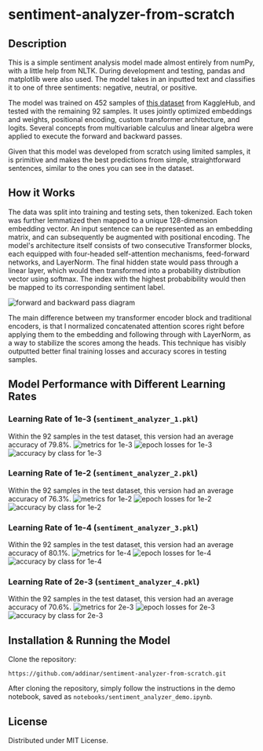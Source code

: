 # sentiment-analyzer-from-scratch

## Description
This is a simple sentiment analysis model made almost entirely from numPy, with a little help from NLTK. During development and testing, pandas and matplotlib were also used. The model takes in an inputted text and classifies it to one of three sentiments: negative, neutral, or positive.

The model was trained on 452 samples of [this dataset](https://www.kaggle.com/datasets/nursyahrina/chat-sentiment-dataset) from KaggleHub, and tested with the remaining 92 samples. It uses jointly optimized embeddings and weights, positional encoding, custom transformer architecture, and logits. Several concepts from multivariable calculus and linear algebra were applied to execute the forward and backward passes. 

Given that this model was developed from scratch using limited samples, it is primitive and makes the best predictions from simple, straightforward sentences, similar to the ones you can see in the dataset.

## How it Works
The data was split into training and testing sets, then tokenized. Each token was further lemmatized then mapped to a unique 128-dimension embedding vector. An input sentence can be represented as an embedding matrix, and can subsequently be augmented with positional encoding. The model's architecture itself consists of two consecutive Transformer blocks, each equipped with four-headed self-attention mechanisms, feed-forward networks, and LayerNorm. The final hidden state would pass through a linear layer, which would then transformed into a probability distribution vector using softmax. The index with the highest probabibility would then be mapped to its corresponding sentiment label.  

![forward and backward pass diagram](assets/f_b_diagram.png)

The main difference between my transformer encoder block and traditional encoders, is that I normalized concatenated attention scores right before applying them to the embedding and following through with LayerNorm, as a way to stabilize the scores among the heads. This technique has visibly outputted better final training losses and accuracy scores in testing samples.  

## Model Performance with Different Learning Rates

### Learning Rate of 1e-3 (`sentiment_analyzer_1.pkl`)
Within the 92 samples in the test dataset, this version had an average accuracy of 79.8%.
![metrics for 1e-3](assets/1e_3_1.png)
![epoch losses for 1e-3](assets/1e_3_2.png)
![accuracy by class for 1e-3](assets/1e_3_3.png)

### Learning Rate of 1e-2 (`sentiment_analyzer_2.pkl`)
Within the 92 samples in the test dataset, this version had an average accuracy of 76.3%.
![metrics for 1e-2](assets/1e_2_1.png)
![epoch losses for 1e-2](assets/1e_2_2.png)
![accuracy by class for 1e-2](assets/1e_2_3.png)

### Learning Rate of 1e-4 (`sentiment_analyzer_3.pkl`)
Within the 92 samples in the test dataset, this version had an average accuracy of 80.1%.
![metrics for 1e-4](assets/1e_4_1.png)
![epoch losses for 1e-4](assets/1e_4_2.png)
![accuracy by class for 1e-4](assets/1e_4_3.png)

### Learning Rate of 2e-3 (`sentiment_analyzer_4.pkl`)
Within the 92 samples in the test dataset, this version had an average accuracy of 70.6%.
![metrics for 2e-3](assets/2e_3_1.png)
![epoch losses for 2e-3](assets/2e_3_2.png)
![accuracy by class for 2e-3](assets/2e_3_3.png)

## Installation & Running the Model
Clone the repository:
```
https://github.com/addinar/sentiment-analyzer-from-scratch.git
```

After cloning the repository, simply follow the instructions in the demo notebook, saved as `notebooks/sentiment_analyzer_demo.ipynb`.

## License
Distributed under MIT License.
